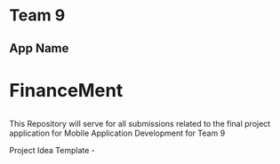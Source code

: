 # Team 9

## App Name
<h3 style= "font-size: 2rem; font-weight: bold;">FinanceMent</h3>

This Repository will serve for all submissions related to the final project application for Mobile Application Development for Team 9

Project Idea Template - 
